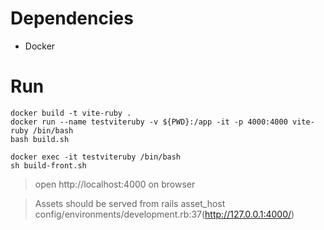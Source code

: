 # Dependencies

- Docker

# Run

```
docker build -t vite-ruby .
docker run --name testviteruby -v ${PWD}:/app -it -p 4000:4000 vite-ruby /bin/bash
bash build.sh

docker exec -it testviteruby /bin/bash
sh build-front.sh

```
> open http://localhost:4000 on browser

> Assets should be served from rails asset_host config/environments/development.rb:37(http://127.0.0.1:4000/)

